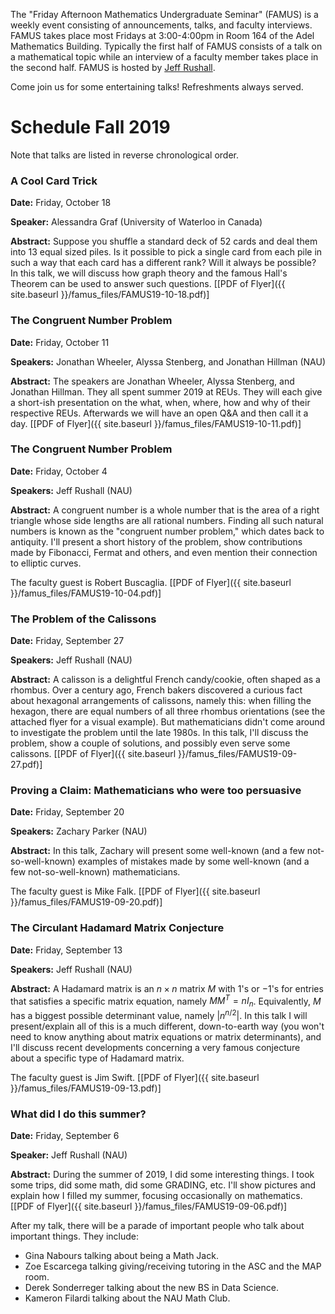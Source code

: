 The "Friday Afternoon Mathematics Undergraduate Seminar" (FAMUS) is a weekly event consisting of announcements, talks, and faculty interviews.  FAMUS takes place most Fridays at 3:00-4:00pm in Room 164 of the Adel Mathematics Building.  Typically the first half of FAMUS consists of a talk on a mathematical topic while an interview of a faculty member takes place in the second half. FAMUS is hosted by [Jeff Rushall](https://nau.edu/cefns/natsci/math/directory-full-time/rushall-jeff/).

Come join us for some entertaining talks!  Refreshments always served.

# Schedule Fall 2019 #

Note that talks are listed in reverse chronological order.

### A Cool Card Trick

**Date:** Friday, October 18

**Speaker:** Alessandra Graf (University of Waterloo in Canada)

**Abstract:**  Suppose you shuffle a standard deck of 52 cards and deal them into 13 equal sized piles. Is it possible to pick a single card from each pile in such a way that each card has a different rank? Will it always be possible? In this talk, we will discuss how graph theory and the famous Hall's Theorem can be used to answer such questions.   [[PDF of Flyer]({{ site.baseurl }}/famus_files/FAMUS19-10-18.pdf)]

### The Congruent Number Problem

**Date:** Friday, October 11

**Speakers:** Jonathan Wheeler, Alyssa Stenberg, and Jonathan Hillman (NAU)

**Abstract:**  The speakers are Jonathan Wheeler, Alyssa Stenberg, and Jonathan Hillman.  They all spent summer 2019 at REUs.  They will each give a short-ish presentation on the what, when, where, how and why of their respective REUs.  Afterwards we will have an open Q&A and then call it a day.  [[PDF of Flyer]({{ site.baseurl }}/famus_files/FAMUS19-10-11.pdf)]

### The Congruent Number Problem

**Date:** Friday, October 4

**Speakers:** Jeff Rushall (NAU)

**Abstract:** A congruent number is a whole number that is the area of a right triangle whose side lengths are all rational numbers.  Finding all such natural numbers is known as the "congruent number problem," which dates back to antiquity.  I'll present a short history of the problem, show contributions made by Fibonacci, Fermat and others, and even mention their connection to elliptic curves.    

The faculty guest is Robert Buscaglia.  [[PDF of Flyer]({{ site.baseurl }}/famus_files/FAMUS19-10-04.pdf)]

### The Problem of the Calissons

**Date:** Friday, September 27

**Speakers:** Jeff Rushall (NAU)

**Abstract:** A calisson is a delightful French candy/cookie, often shaped as a rhombus.  Over a century ago, French bakers discovered a curious fact about hexagonal arrangements of calissons, namely this: when filling the hexagon, there are equal numbers of all three rhombus orientations (see the attached flyer for a visual example).  But mathematicians didn't come around to investigate the problem until the late 1980s.  In this talk, I'll discuss the problem, show a couple of solutions, and possibly even serve some calissons.  [[PDF of Flyer]({{ site.baseurl }}/famus_files/FAMUS19-09-27.pdf)]

### Proving a Claim: Mathematicians who were too persuasive

**Date:** Friday, September 20

**Speakers:** Zachary Parker (NAU)

**Abstract:** In this talk, Zachary will present some well-known (and a few not-so-well-known) examples of mistakes made by some well-known (and a few not-so-well-known) mathematicians.

The faculty guest is Mike Falk.  [[PDF of Flyer]({{ site.baseurl }}/famus_files/FAMUS19-09-20.pdf)]

### The Circulant Hadamard Matrix Conjecture

**Date:** Friday, September 13

**Speakers:** Jeff Rushall (NAU)

**Abstract:** A Hadamard matrix is an $n\times n$ matrix $M$ with $1$'s or $-1$'s for entries that satisfies a specific matrix equation, namely $MM^T = nI_n$.  Equivalently, $M$ has a biggest possible determinant value, namely $|n^{n/2}|$. In this talk I will present/explain all of this is a much different, down-to-earth way (you won't need to know anything about matrix equations or matrix determinants), and I'll discuss recent developments concerning a very famous conjecture about a specific type of Hadamard matrix.  

The faculty guest is Jim Swift.  [[PDF of Flyer]({{ site.baseurl }}/famus_files/FAMUS19-09-13.pdf)]

### What did I do this summer?  

**Date:** Friday, September 6

**Speaker:** Jeff Rushall (NAU)

**Abstract:** During the summer of 2019, I did some interesting things.  I took some trips, did some math, did some GRADING, etc.  I'll show pictures and explain how I filled my summer, focusing occasionally on mathematics. [[PDF of Flyer]({{ site.baseurl }}/famus_files/FAMUS19-09-06.pdf)]

After my talk, there will be a parade of important people who talk about important things.  They include:

- Gina Nabours talking about being a Math Jack.  
- Zoe Escarcega talking giving/receiving tutoring in the ASC and the MAP room.  
- Derek Sonderreger talking about the new BS in Data Science.  
- Kameron Filardi talking about the NAU Math Club.  

<!-- The faculty guest is John Hagood.  [[PDF of Flyer]({{ site.baseurl }}/famus_files/FAMUS19-05-03.pdf)] -->
